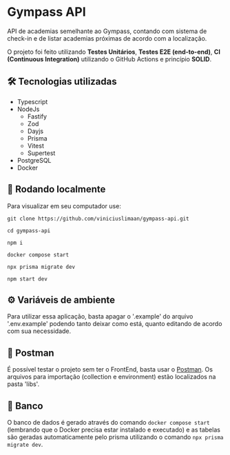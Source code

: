 # Gympass API

API de academias semelhante ao Gympass, contando com sistema de check-in e de listar academias próximas de acordo com a localização. 

O projeto foi feito utilizando **Testes Unitários**, **Testes E2E (end-to-end)**, **CI (Continuous Integration)** utilizando o GitHub Actions e princípio **SOLID**. 

## 🛠️ Tecnologias utilizadas

- Typescript
-   NodeJs
    - Fastify
    - Zod
    - Dayjs
    - Prisma
    - Vitest
    - Supertest
-   PostgreSQL
-   Docker

## 🚀 Rodando localmente

Para visualizar em seu computador use:

```
git clone https://github.com/viniciuslimaan/gympass-api.git
```

```
cd gympass-api
```

```
npm i
```

```
docker compose start
```

```
npx prisma migrate dev
```

```
npm start dev
```

## ⚙️ Variáveis de ambiente

Para utilizar essa aplicação, basta apagar o '.example' do arquivo '.env.example' podendo tanto deixar como está, quanto editando de acordo com sua necessidade.

## 📄 Postman

É possível testar o projeto sem ter o FrontEnd, basta usar o [Postman](https://www.postman.com). Os arquivos para importação (collection e environment) estão localizados na pasta 'libs'.

## 🎲 Banco

O banco de dados é gerado através do comando `docker compose start` (lembrando que o Docker precisa estar instalado e executado) e as tabelas são geradas automaticamente pelo prisma utilizando o comando `npx prisma migrate dev`.